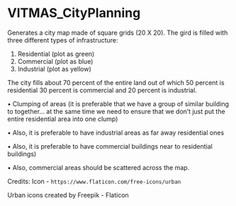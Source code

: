 # VITMAS_CityPlanning


Generates a city map made of square grids (20 X 20). The gird is filled with three different types of infrastructure: 
1. Residential (plot as green) 
2. Commercial (plot as blue) 
3. Industrial (plot as yellow)

The city fills about 70 percent of the entire land out of which 50 percent is residential 30 percent is commercial and 20 percent is industrial.

•	Clumping of areas (it is preferable that we have a group of similar building to together… at the same time we need to ensure that we don’t just put the entire residential area into one clump)

•	Also, it is preferable to have industrial areas as far away residential ones 

•	Also, it is preferable to have commercial buildings near to residential buildings) 

•	Also, commercial areas should be scattered across the map.


Credits:
Icon - `https://www.flaticon.com/free-icons/urban` 


Urban icons created by Freepik - Flaticon
